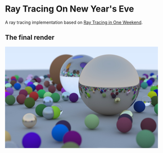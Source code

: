 # Ray Tracing On New Year's Eve
A ray tracing implementation based on [Ray Tracing in One Weekend](https://raytracing.github.io/books/RayTracingInOneWeekend.html#overview).

## The final render
![Final Render](./renders/final.jpeg "Final Render")
